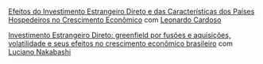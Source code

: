 

[Efeitos do Investimento Estrangeiro Direto e das Características dos Países Hospedeiros no Crescimento Econômico](https://mj-ribeiro.github.io/ide_wd.pdf) com [Leonardo Cardoso](https://scholar.google.com/citations?user=3CVN9PIAAAAJ&hl=pt-BR)

[Investimento Estrangeiro Direto: greenfield por fusões e aquisições, volatilidade e seus efeitos no crescimento econômico brasileiro](https://mj-ribeiro.github.io/eco3.pdf) com [Luciano Nakabashi](https://scholar.google.com.br/citations?user=EF86SiQAAAAJ&hl=pt-BR)